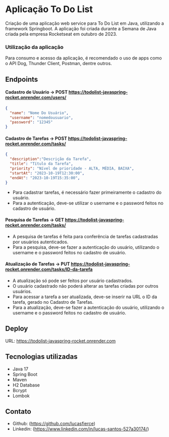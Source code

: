 # Aplicação To Do List

Criação de uma aplicação web service para To Do List em Java, utilizando a framework Springboot. A aplicação foi criada durante a Semana de Java criada pela empresa Rocketseat em outubro de 2023.

### Utilização da aplicação

Para consumo e acesso da aplicação, é recomendado o uso de apps como o API Dog, Thunder Client, Postman, dentre outros.

## Endpoints

#### Cadastro de Usuário -> POST https://todolist-javaspring-rocket.onrender.com/users/
``` json
{
  "name": "Nome Do Usuário",
  "username": "nomedousuario",
  "password": "12345"
}
```

#### Cadastro de Tarefas -> POST https://todolist-javaspring-rocket.onrender.com/tasks/
``` json
{
  "description":"Descrição da Tarefa",
  "title": "Título da Tarefa",
  "priority": "Nível de prioridade - ALTA, MÉDIA, BAIXA",
  "startAt": "2023-10-19T12:30:00",
  "endAt": "2023-10-19T15:35:00",
}
```
- Para cadastrar tarefas, é necessário fazer primeiramente o cadastro do usuário.
- Para a autenticação, deve-se utilizar o username e o password feitos no cadastro de usuário.

#### Pesquisa de Tarefas -> GET https://todolist-javaspring-rocket.onrender.com/tasks/
- A pesquisa de tarefas é feita para conferência de tarefas cadastradas por usuários autenticados.
- Para a pesquisa, deve-se fazer a autenticação do usuário, utilizando o username e o password feitos no cadastro de usuário.

#### Atualização de Tarefas -> PUT https://todolist-javaspring-rocket.onrender.com/tasks/ID-da-tarefa
- A atualização só pode ser feitos por usuário cadastrados.
- O usuário cadastrado não poderá alterar as tarefas criadas por outros usuários.
- Para acessar a tarefa a ser atualizada, deve-se inserir na URL o ID da tarefa, gerado no Cadastro de Tarefas.
- Para a atualização, deve-se fazer a autenticação do usuário, utilizando o username e o password feitos no cadastro de usuário.
  

## Deploy

URL: https://todolist-javaspring-rocket.onrender.com 

## Tecnologias utilizadas

- Java 17
- Spring Boot
- Maven
- H2 Database
- Bcrypt
- Lombok

## Contato

- Github: (https://github.com/lucasfierce)
- Linkedin: (https://www.linkedin.com/in/lucas-santos-527a30174/)
